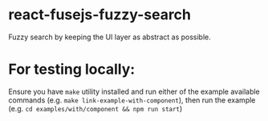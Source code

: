 # react-fusejs-fuzzy-search

Fuzzy search by keeping the UI layer as abstract as possible.

# For testing locally:

Ensure you have `make` utility installed and run either of the example available
commands (e.g. `make link-example-with-component`), then run the example
(e.g. `cd examples/with/component && npm run start`)
